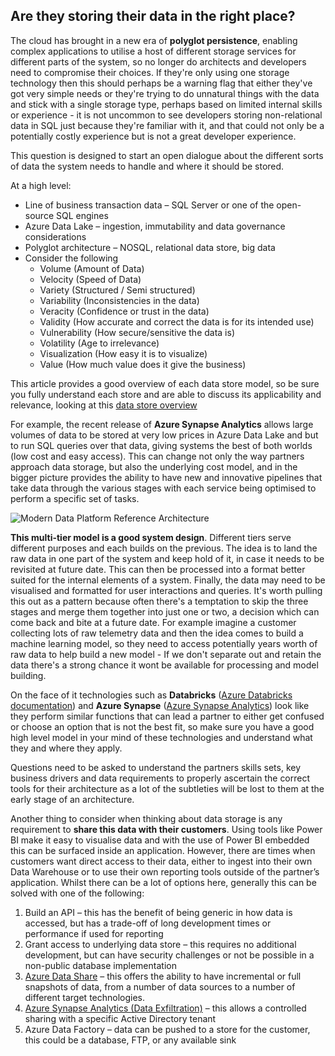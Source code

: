 ## Are they storing their data in the right place?

The cloud has brought in a new era of **polyglot persistence**, enabling complex applications to utilise a host of different storage services for different parts of the system, so no longer do architects and developers need to compromise their choices. If they're only using one storage technology then this should perhaps be a warning flag that either they've got very simple needs or they're trying to do unnatural things with the data and stick with a single storage type, perhaps based on limited internal skills or experience - it is not uncommon to see developers storing non-relational data in SQL just because they're familiar with it, and that could not only be a potentially costly experience but is not a great developer experience. 

This question is designed to start an open dialogue about the different sorts of data the system needs to handle and where it should be stored. 

At a high level:

* Line of business transaction data – SQL Server or one of the open-source SQL engines 
* Azure Data Lake – ingestion, immutability and data governance considerations
* Polyglot architecture – NOSQL, relational data store, big data
* Consider the following
    * Volume (Amount of Data)
    * Velocity (Speed of Data)
    * Variety (Structured / Semi structured)
    * Variability (Inconsistencies in the data)
    * Veracity (Confidence or trust in the data)
    * Validity (How accurate and correct the data is for its intended use)
    * Vulnerability (How secure/sensitive the data is)
    * Volatility (Age to irrelevance)
    * Visualization (How easy it is to visualize)
    * Value (How much value does it give the business)

This article provides a good overview of each data store model, so be sure you fully understand each store and are able to discuss its applicability and relevance, looking at this [data store overview](https://docs.microsoft.com/azure/architecture/guide/technology-choices/data-store-overview)

For example, the recent release of **Azure Synapse Analytics** allows large volumes of data to be stored at very low prices in Azure Data Lake and but to run SQL queries over that data, giving systems the best of both worlds (low cost and easy access). This can change not only the way partners approach data storage, but also the underlying cost model, and in the bigger picture provides the ability to have new and innovative pipelines that take data through the various stages with each service being optimised to perform a specific set of tasks.

![Modern Data Platform Reference Architecture](01-modern-data-platform.png)

**This multi-tier model is a good system design**. Different tiers serve different purposes and each builds on the previous. The idea is to land the raw data in one part of the system and keep hold of it, in case it needs to be revisited at future date. This can then be processed into a format better suited for the internal elements of a system. Finally, the data may need to be visualised and formatted for user interactions and queries. It's worth pulling this out as a pattern because often there's a temptation to skip the three stages and merge them together into just one or two, a decision which can come back and bite at a future date. For example imagine a customer collecting lots of raw telemetry data and then the idea comes to build a machine learning model, so they need to access potentially years worth of raw data to help build a new model - If we don't separate out and retain the data there's a strong chance it wont be available for processing and model building.

On the face of it technologies such as **Databricks** ([Azure Databricks documentation](https://docs.microsoft.com/azure/databricks/)) and **Azure Synapse** ([Azure Synapse Analytics](https://azure.microsoft.com/services/synapse-analytics/)) look like they perform similar functions that can lead a partner to either get confused or choose an option that is not the best fit, so make sure you have a good high level model in your mind of these technologies and understand what they and where they apply.

Questions need to be asked to understand the partners skills sets, key business drivers and data requirements to properly ascertain the correct tools for their architecture as a lot of the subtleties will be lost to them at the early stage of an architecture.

Another thing to consider when thinking about data storage is any requirement to **share this data with their customers**. Using tools like Power BI make it easy to visualise data and with the use of Power BI embedded this can be surfaced inside an application. However, there are times when customers want direct access to their data, either to ingest into their own Data Warehouse or to use their own reporting tools outside of the partner’s application. Whilst there can be a lot of options here, generally this can be solved with one of the following:

1. Build an API – this has the benefit of being generic in how data is accessed, but has a trade-off of long development times or performance if used for reporting
1. Grant access to underlying data store – this requires no additional development, but can have security challenges or not be possible in a non-public database implementation
1. [Azure Data Share](https://docs.microsoft.com/azure/data-share/overview) – this offers the ability to have incremental or full snapshots of data, from a number of data sources to a number of different target technologies.
1. [Azure Synapse Analytics (Data Exfiltration)](https://docs.microsoft.com/azure/synapse-analytics/security/workspace-data-exfiltration-protection) – this allows a controlled sharing with a specific Active Directory tenant
1. Azure Data Factory – data can be pushed to a store for the customer, this could be a database, FTP, or any available sink
